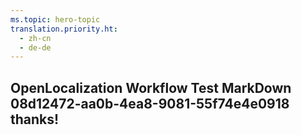 ```yaml
---
ms.topic: hero-topic
translation.priority.ht: 
  - zh-cn
  - de-de
---
```

## OpenLocalization Workflow Test MarkDown 08d12472-aa0b-4ea8-9081-55f74e4e0918 thanks!
